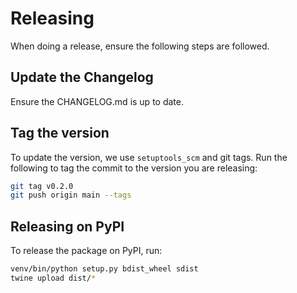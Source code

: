 # Releasing

When doing a release, ensure the following steps are followed.

## Update the Changelog

Ensure the CHANGELOG.md is up to date.

## Tag the version

To update the version, we use `setuptools_scm` and git tags. Run the following to tag the commit
to the version you are releasing:

```bash
git tag v0.2.0
git push origin main --tags
```

## Releasing on PyPI

To release the package on PyPI, run:

```bash
venv/bin/python setup.py bdist_wheel sdist
twine upload dist/*
```
